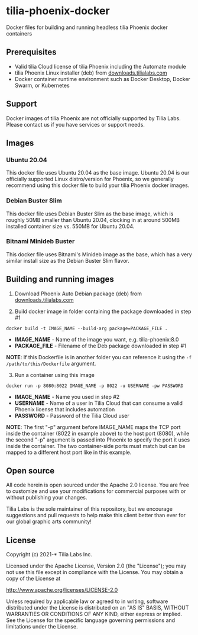 # tilia-phoenix-docker
Docker files for building and running headless tilia Phoenix docker containers

## Prerequisites

- Valid tilia Cloud license of tilia Phoenix including the Automate module
- tilia Phoenix Linux installer (deb) from [downloads.tilialabs.com](https://downloads.tilialabs.com)
- Docker container runtime environment such as Docker Desktop, Docker Swarm, or Kubernetes

## Support

Docker images of tilia Phoenix are not officially supported by Tilia Labs.  Please contact us if you have services or support needs.

## Images

### Ubuntu 20.04

This docker file uses Ubuntu 20.04 as the base image.  Ubuntu 20.04 is our officially supported Linux distro/version for Phoenix, so we generally recommend using this docker file to build your tilia Phoenix docker images.

### Debian Buster Slim

This docker file uses Debian Buster Slim as the base image, which is roughly 50MB smaller than Ubuntu 20.04, clocking in at around 500MB installed container size vs. 550MB for Ubuntu 20.04.

### Bitnami Minideb Buster

This docker file uses Bitnami's Minideb image as the base, which has a very similar install size as the Debian Buster Slim flavor.

## Building and running images

1. Download Phoenix Auto Debian package (deb) from [downloads.tilialabs.com](https://downloads.tilialabs.com)

2. Build docker image in folder containing the package downloaded in step #1

`docker build -t IMAGE_NAME --build-arg package=PACKAGE_FILE .`

* **IMAGE_NAME** - Name of the image you want, e.g. tilia-phoenix:8.0
* **PACKAGE_FILE** - Filename of the Deb package downloaded in step #1

**NOTE**: If this Dockerfile is in another folder you can reference it using the `-f /path/to/this/Dockerfile` argument.

3. Run a container using this image

`docker run -p 8080:8022 IMAGE_NAME -p 8022 -u USERNAME -pw PASSWORD`

* **IMAGE_NAME** - Name you used in step #2
* **USERNAME** - Name of a user in Tilia Cloud that can consume a valid Phoenix license that includes automation
* **PASSWORD** - Password of the Tilia Cloud user

**NOTE**: The first "-p" argument before IMAGE_NAME maps the TCP port inside the container (8022 in example above) to the host port (8080), while the second "-p" argument is passed into Phoenix to specify the port it uses inside the container.  The two container-side ports must match but can be mapped to a different host port like in this example.

## Open source

All code herein is open sourced under the Apache 2.0 license.  You are free to customize and use your modifications for commercial purposes with or without publishing your changes.

Tilia Labs is the sole maintainer of this repository, but we encourage suggestions and pull requests to help make this client better than ever for our global graphic arts community!

## License
Copyright (c) 2021-* Tilia Labs Inc.

Licensed under the Apache License, Version 2.0 (the "License"); you may not use this file except in compliance with the License. You may obtain a copy of the License at

http://www.apache.org/licenses/LICENSE-2.0

Unless required by applicable law or agreed to in writing, software distributed under the License is distributed on an "AS IS" BASIS, WITHOUT WARRANTIES OR CONDITIONS OF ANY KIND, either express or implied. See the License for the specific language governing permissions and limitations under the License.
